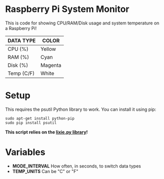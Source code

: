 # Raspberry Pi System Monitor

This is code for showing CPU/RAM/Disk usage and system temperature on a Raspberry Pi!

| DATA TYPE  |  COLOR  |
|------------|---------|
| CPU (%)    | Yellow  |
| RAM (%)    | Cyan    |
| Disk (%)   | Magenta |
| Temp (C/F) | White   |

# Setup

This requires the psutil Python library to work.
You can install it using pip:

    sudo apt-get install python-pip
    sudo pip install psutil
    
**This script relies on the [lixie.py library](https://github.com/connornishijima/Lixie-projects/tree/master/Serial%20Parser)!**

# Variables

- **MODE_INTERVAL** How often, in seconds, to switch data types
- **TEMP_UNITS** Can be "C" or "F"
